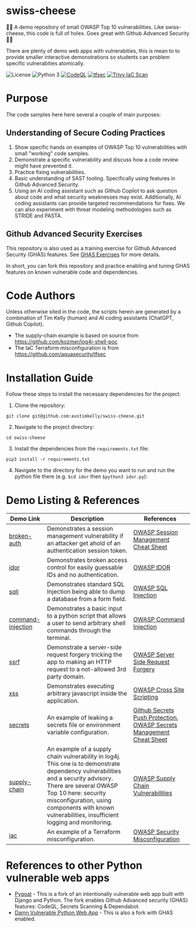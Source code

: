# swiss-cheese
🧀🧀 A demo repository of small OWASP Top 10 vulnerabilities. Like swiss-cheese, this code is full of holes. Goes great with Github Advanced Security 🧀🧀

There are plenty of demo web apps with vulnerabities, this is mean to to provide smaller interactive demonstrations so students can problem specific vulnerabities atomically.

![License](https://img.shields.io/github/license/austimkelly/swiss-cheese.svg) 
![Python 3](https://img.shields.io/badge/python-3-blue.svg)
[![CodeQL](https://github.com/austimkelly/swiss-cheese/actions/workflows/codeql.yml/badge.svg)](https://github.com/austimkelly/swiss-cheese/actions/workflows/codeql.yml)
[![tfsec](https://github.com/austimkelly/swiss-cheese/actions/workflows/tfsec.yml/badge.svg)](https://github.com/austimkelly/swiss-cheese/actions/workflows/tfsec.yml)
[![Trivy IaC Scan](https://github.com/austimkelly/swiss-cheese/actions/workflows/trivy-config.yml/badge.svg)](https://github.com/austimkelly/swiss-cheese/actions/workflows/trivy-config.yml)

# Purpose

The code samples here here several a couple of main purposes:

## Understanding of Secure Coding Practices

1. Show specific hands on examples of OWASP Top 10 vulnerabilities with small "working" code samples.
2. Demonstrate a specific vulnerability and discuss how a code review might have prevented it. 
3. Practice fixing vulnerabilities.
4. Basic understanding of SAST tooling. Specifically using features in Github Advanced Security.
5. Using an AI coding assistant such as Github Copilot to ask question about code and what security weaknesses may exist. Additionally, AI coding assistants can provide targeted recommendations for fixes. We can also experiment with threat modeling methodologies such as STRIDE and PASTA.

## Github Advanced Security Exercises

This repository is also used as a training exercise for Github Advanced Security (GHAS) features. See [GHAS Exercises](./doc/ghas-exercises.md) for more details.

In short, you can fork this repository and practice enabling and tuning GHAS features on known vulnerable code and dependencies.

# Code Authors

Unless otherwise sited in the code, the scripts herein are generated by a combination of Tim Kelly (human) and AI coding assistants (ChatGPT, Github Copilot).  

* The supply-chain example is based on source from https://github.com/kozmer/log4j-shell-poc
* The IaC Terraform misconfiguration is from https://github.com/aquasecurity/tfsec

# Installation Guide

Follow these steps to install the necessary dependencies for the project:

1. Clone the repository:

`git clone git@github.com:austimkelly/swiss-cheese.git`

2. Navigate to the project directory:

`cd swiss-cheese`

3. Install the dependencies from the `requirements.txt` file:

`pip3 install -r requirements.txt`

4. Navigate to the directory for the demo you want to run and run the python file there (e.g. `$cd idor` then `$python3 idor.py`): 

# Demo Listing & References


| **Demo Link** | **Description** | **References** |
| --- | --- | --- |
| [broken-auth](./broken-auth/) | Demonstrates a session management vulnerability if an attacker get ahold of an authentication session token. | [OWASP Session Management Cheat Sheet](https://cheatsheetseries.owasp.org/cheatsheets/Session_Management_Cheat_Sheet.html) |
| [idor](./idor/) | Demonstrates broken access control for easily guessable IDs and no authentication. | [OWASP IDOR](https://owasp.org/www-chapter-ghana/assets/slides/IDOR.pdf) |
| [sqli](./sqli/) | Demonstrates standard SQL Injection being able to dump a database from a form field. | [OWASP SQL Injection](https://owasp.org/www-community/attacks/SQL_Injection) |
| [command-injection](./command-injection/) | Demonstrates a basic input to a python script that allows a user to send arbitrary shell commands through the terminal. | [OWASP Command Injection](https://owasp.org/www-community/attacks/Command_Injection) |
| [ssrf](./ssrf/) | Demonstrate a server-side request forgery tricking the app to making an HTTP request to a not-allowed 3rd party domain. | [OWASP Server Side Request Forgery](https://owasp.org/www-community/attacks/Server_Side_Request_Forgery) |
| [xss](./xss/) | Demonstrates executing arbitrary javascript inside the application. | [OWASP Cross Site Scripting](https://owasp.org/www-community/attacks/xss/) |
| [secrets](./secrets/) | An example of leaking a secrets file or environment variable configuration. | [Github Secrets Push Protection](https://docs.github.com/en/enterprise-cloud@latest/code-security/secret-scanning/push-protection-for-repositories-and-organizations), [OWASP Secrets Management Cheat Sheet](https://cheatsheetseries.owasp.org/cheatsheets/Secrets_Management_Cheat_Sheet.html) |
| [supply-chain](./supply-chain/) | An example of a supply chain vulnerability in log4j. This one is to demonstrate dependency vulnerabilities and a security advisory. There are several OWASP Top 10 here: security misconfiguration, using components with known vulnerabilities, insufficient logging and monitoring. | [OWASP Supply Chain Vulnerabilities](https://owasp.org/www-project-kubernetes-top-ten/2022/en/src/K02-supply-chain-vulnerabilities) |
| [iac](./iac-misconfiguration/) | An example of a Terraform misconfiguration. | [OWASP Security Misconfiguration](https://owasp.org/Top10/A05_2021-Security_Misconfiguration/) |

# References to other Python vulnerable web apps

* [Pygoat](https://github.com/austimkelly/pygoat) - This is a fork of an intentionally vulnerable web app built with Django and Python. The fork enables Github Advanced security (GHAS) features: CodeQL, Secrets Scanning & Dependabot.
* [Damn Vulnerable Python Web App](https://github.com/austimkelly/dvpwa) - This is also a fork with GHAS enabled.



